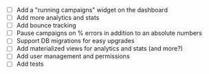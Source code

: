 - [ ] Add a "running campaigns" widget on the dashboard
- [ ] Add more analytics and stats
- [ ] Add bounce tracking
- [ ] Pause campaigns on % errors in addition to an absolute numbers
- [ ] Support DB migrations for easy upgrades
- [ ] Add materialized views for analytics and stats (and more?)
- [ ] Add user management and permissions
- [ ] Add tests
